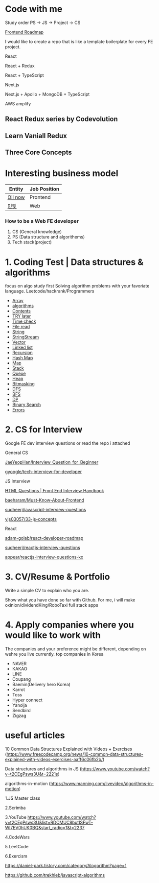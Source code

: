 # Code with me  

Study order 
PS -> JS -> Project -> CS 


[Frontend Roadmap](https://roadmap.sh/frontend)

I would like to create a repo that is like a template boilerplate for every FE project.

React

React + Redux

React + TypeScript

Next.js

Next.js + Apollo + MongoDB + TypeScript

AWS amplify

## React Redux series by Codevolution

## Learn Vaniall Redux

## Three Core Concepts

# Interesting business model 

| Entity | Job Position  |
| ------ | ------------- | 
| [Oil now](https://mintit.co.kr/introduce/aboutMintit.do) | Prontend  |
| [민팃](https://mintit.co.kr/introduce/aboutMintit.do) | Web  |

### How to be a Web FE developer

1. CS (General knowledge)
2. PS (Data structure and algorithems)
3. Tech stack(project)

# 1. Coding Test | Data structures & algorithms
focus on algo study first
Solving algorithm problems with your favoriate language.
Leetcode/hackrank/Programmers

- [Array](/array)
- [algorithms](#algorithms)
- [Contents](#contents)
- [TRY later](#try-later)
- [Time check](#time-check)
- [File read](#file-read)
- [String](#string)
- [StringStream](#stringstream)
- [Vector](#vector)
- [Linked list](#linked-list)
- [Recursion](#recursion)
- [Hash Map](#hash-map)
- [Map](#map)
- [Stack](#stack)
- [Queue](#queue)
- [Heap](#heap)
- [Bitmasking](#bitmasking)
- [DFS](#dfs)
- [BFS](#bfs)
- [DP](#dp)
- [Binary Search](#binary-search)
- [Errors](#errors)

# 2. CS for Interview
Google FE dev interview questions or read the repo i attached 

General CS

[JaeYeopHan/Interview_Question_for_Beginner](https://github.com/JaeYeopHan/Interview_Question_for_Beginner)

[gyoogle/tech-interview-for-developer](https://github.com/gyoogle/tech-interview-for-developer)

JS Interview

[HTML Questions | Front End Interview Handbook](https://yangshun.github.io/front-end-interview-handbook/en/html-questions)

[baeharam/Must-Know-About-Frontend](https://github.com/baeharam/Must-Know-About-Frontend)

[sudheerj/javascript-interview-questions](https://github.com/sudheerj/javascript-interview-questions)

[yjs03057/33-js-concepts](https://github.com/yjs03057/33-js-concepts)

React 

[adam-golab/react-developer-roadmap](https://github.com/adam-golab/react-developer-roadmap)

[sudheerj/reactjs-interview-questions](https://github.com/sudheerj/reactjs-interview-questions)

[appear/reactjs-interview-questions-ko](https://github.com/appear/reactjs-interview-questions-ko)



# 3. CV/Resume & Portfolio
Write a simple CV to explain who you are. 

Show what you have done so far with Github.
For me, i will make oxinion/dividendKing/RoboTaxi full stack apps 


 # 4. Apply companies where you would like to work with 
 The companies and your preference might be different, depending on wehre you live currently. 
 top companies in Korea
- NAVER
- KAKAO
- LINE
- Coupang
- Baemin(Delivery hero Korea)
- Karrot
- Toss
- Hyper connect
- Yanolja
- Sendbird
- Zigzag

# useful articles

10 Common Data Structures Explained with Videos + Exercises
(https://www.freecodecamp.org/news/10-common-data-structures-explained-with-videos-exercises-aaff6c06fb2b/)

Data structures and algorithms in JS
(https://www.youtube.com/watch?v=t2CEgPsws3U&t=2221s)

algorithms-in-motion
(https://www.manning.com/livevideo/algorithms-in-motion)

  1.JS Master class

  2.Scrimba

  3.YouTube
  https://www.youtube.com/watch?v=t2CEgPsws3U&list=RDCMUC8butISFwT-Wl7EV0hUK0BQ&start_radio=1&t=2237

  4.CodeWars

  5.LeetCode

  6.Exercism


  https://daniel-park.tistory.com/category/Alogorithm?page=1

  https://github.com/trekhleb/javascript-algorithms
  
